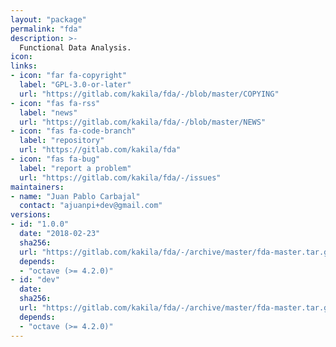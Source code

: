 ```yaml
---
layout: "package"
permalink: "fda"
description: >-
  Functional Data Analysis.
icon:
links:
- icon: "far fa-copyright"
  label: "GPL-3.0-or-later"
  url: "https://gitlab.com/kakila/fda/-/blob/master/COPYING"
- icon: "fas fa-rss"
  label: "news"
  url: "https://gitlab.com/kakila/fda/-/blob/master/NEWS"
- icon: "fas fa-code-branch"
  label: "repository"
  url: "https://gitlab.com/kakila/fda"
- icon: "fas fa-bug"
  label: "report a problem"
  url: "https://gitlab.com/kakila/fda/-/issues"
maintainers:
- name: "Juan Pablo Carbajal"
  contact: "ajuanpi+dev@gmail.com"
versions:
- id: "1.0.0"
  date: "2018-02-23"
  sha256:
  url: "https://gitlab.com/kakila/fda/-/archive/master/fda-master.tar.gz"
  depends:
  - "octave (>= 4.2.0)"
- id: "dev"
  date:
  sha256:
  url: "https://gitlab.com/kakila/fda/-/archive/master/fda-master.tar.gz"
  depends:
  - "octave (>= 4.2.0)"
---
```

